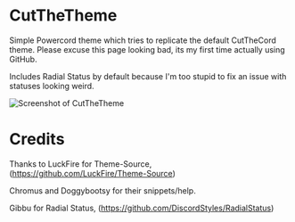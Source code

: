# CutTheTheme
Simple Powercord theme which tries to replicate the default CutTheCord theme. Please excuse this page looking bad, its my first time actually using GitHub.


Includes Radial Status by default because I'm too stupid to fix an issue with statuses looking weird. 


![Screenshot of CutTheTheme](https://github.com/sneexy-boi/CutTheTheme/blob/main/docs/images/screenshot.png)


# Credits
Thanks to LuckFire for Theme-Source, (https://github.com/LuckFire/Theme-Source)


Chromus and Doggybootsy for their snippets/help.


Gibbu for Radial Status, (https://github.com/DiscordStyles/RadialStatus)